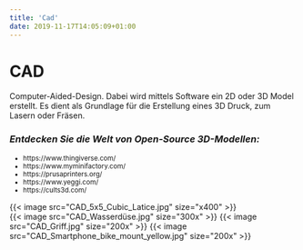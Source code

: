 ```yaml
---
title: 'Cad'
date: 2019-11-17T14:05:09+01:00
---
```


# CAD

Computer-Aided-Design. Dabei wird mittels Software ein 2D oder 3D Model erstellt.
Es dient als Grundlage für die Erstellung eines 3D Druck, zum Lasern oder Fräsen.

### <i>Entdecken Sie die Welt von Open-Source 3D-Modellen:</i>
<small><ul>
<li>https://www.thingiverse.com/</li>
<li>https://www.myminifactory.com/</li>
<li>https://prusaprinters.org/</li>
<li>https://www.yeggi.com/</li>
<li>https://cults3d.com/</li>
</small></ul>

<div class="flex flex-wrap justify-center items-center w-full max-w-xl mx-auto pb-4 mt-6">
    {{< image src="CAD_5x5_Cubic_Latice.jpg" size="x400" >}}
</div>

<div class="flex flex-wrap justify-center items-center w-full max-w-xl mx-auto pb-4 mt-6">
    {{< image src="CAD_Wasserdüse.jpg" size="300x" >}}
    {{< image src="CAD_Griff.jpg" size="200x" >}}
    {{< image src="CAD_Smartphone_bike_mount_yellow.jpg" size="200x" >}}
</div>
